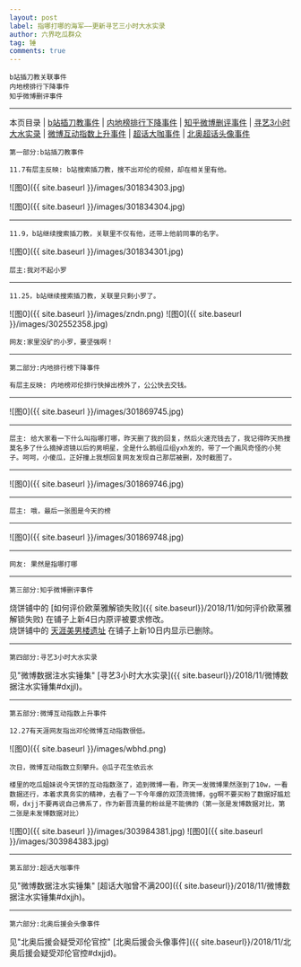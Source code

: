 ```yaml
---
layout: post
label: 指哪打哪的海军——更新寻艺三小时大水实录
author: 六界吃瓜群众
tag: 锤
comments: true
---
```


    b站插刀教关联事件
    内地榜排行下降事件
    知乎微博删评事件

---
本页目录 \| [b站插刀教事件](#dxjjg) \| [内地榜排行下降事件](#dxjjb) \| [知乎微博删评事件](#dxjja) \| [寻艺3小时大水实录](#dxjjc) \| [微博互动指数上升事件](#dxjjd)  \| [超话大咖事件](#dxjje) \| [北奥超话头像事件](#dxjjf)


<a class="anchor" name="dxjjg"></a>

    第一部分:b站插刀教事件

    11.7有层主反映: b站搜索插刀教，搜不出邓伦的视频，却在相关里有他。

![图0]({{ site.baseurl }}/images/301834303.jpg)

![图0]({{ site.baseurl }}/images/301834304.jpg)

---


    11.9，b站继续搜索插刀教，关联里不仅有他，还带上他前同事的名字。

![图0]({{ site.baseurl }}/images/301834301.jpg)

    层主:我对不起小罗
    
---


    11.25，b站继续搜索插刀教，关联里只剩小罗了。

![图0]({{ site.baseurl }}/images/zndn.png)
![图0]({{ site.baseurl }}/images/302552358.jpg)

    网友:家里没矿的小罗，要坚强啊！
    
    
---
<a class="anchor" name="dxjjb"></a>

    第二部分:内地排行榜下降事件
    
    有层主反映: 内地榜邓伦排行快掉出榜外了，公公快去交钱。

---

![图0]({{ site.baseurl }}/images/301869745.jpg)

---

    层主: 给大家看一下什么叫指哪打哪，昨天删了我的回复，然后火速充钱去了，我记得昨天热搜莫名多了什么摘掉滤镜以后的男明星，全是什么鹅组瓜组yxh发的，带了一个画风奇怪的小凳子。呵呵，小傻瓜，正好撞上我想回复网友发现自己那层被删，及时截图了。

---

![图0]({{ site.baseurl }}/images/301869746.jpg)

---
    
    层主: 哦，最后一张图是今天的榜

---

![图0]({{ site.baseurl }}/images/301869748.jpg)

---

    网友: 果然是指哪打哪
    
    
---

<a class="anchor" name="dxjja"></a>

    第三部分:知乎微博删评事件
    
烧饼铺中的 [如何评价欧莱雅解锁失败]({{ site.baseurl}}/2018/11/如何评价欧莱雅解锁失败) 在铺子上新4日内原评被要求修改。  
烧饼铺中的 [天涯美男楼遗址](http://kksk.org/tieku/r_85673_1.html) 在铺子上新10日内显示已删除。


---

<a class="anchor" name="dxjjc"></a>

    第四部分:寻艺3小时大水实录

见"微博数据注水实锤集" [寻艺3小时大水实录]({{ site.baseurl}}/2018/11/微博数据注水实锤集#dxjjl)。


---

<a class="anchor" name="dxjjd"></a>

    第五部分:微博互动指数上升事件
    
    12.27有天涯网友指出邓伦微博互动指数很低。

![图0]({{ site.baseurl }}/images/wbhd.png)

    次日，微博互动指数立刻攀升。@瓜子花生依云水
    
    楼里的吃瓜姐妹说今天饼的互动指数涨了，追到微博一看，昨天一发微博果然涨到了10w，一看数据还行，本着求真务实的精神，去看了一下今年爆的双顶流微博，gg啊不要买粉了数据好尴尬啊，dxjj不要再说自己佛系了，作为新晋流量的粉丝是不能佛的（第一张是发博数据对比，第二张是未发博数据对比）
    
![图0]({{ site.baseurl }}/images/303984381.jpg)
![图0]({{ site.baseurl }}/images/303984383.jpg)

---

<a class="anchor" name="dxjje"></a>

    第五部分:超话大咖事件

见"微博数据注水实锤集" [超话大咖曾不满200]({{ site.baseurl}}/2018/11/微博数据注水实锤集#dxjjh)。

---

<a class="anchor" name="dxjjf"></a>

    第六部分:北奥后援会头像事件

见"北奥后援会疑受邓伦官控" [北奥后援会头像事件]({{ site.baseurl}}/2018/11/北奥后援会疑受邓伦官控#dxjjd)。



